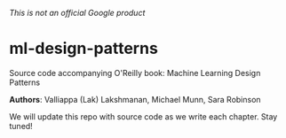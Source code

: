 *This is not an official Google product*

# ml-design-patterns
Source code accompanying O'Reilly book: Machine Learning Design Patterns

**Authors**: Valliappa (Lak) Lakshmanan, Michael Munn, Sara Robinson

We will update this repo with source code as we write each chapter. Stay tuned!

